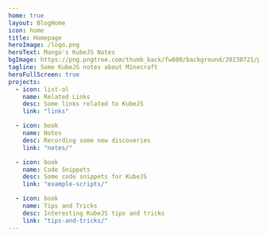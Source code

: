 ```yaml
---
home: true
layout: BlogHome
icon: home
title: Homepage
heroImage: /logo.png
heroText: Mango's KubeJS Notes
bgImage: https://png.pngtree.com/thumb_back/fw800/background/20230721/pngtree-d-rendering-of-a-creative-and-illuminated-purple-coding-background-with-image_3720592.jpg
tagline: Some KubeJS notes about Minecraft
heroFullScreen: true
projects:
  - icon: list-ol
    name: Related Links
    desc: Some links related to KubeJS
    link: "links"

  - icon: book
    name: Notes
    desc: Recording some new discoveries
    link: "notes/"

  - icon: book
    name: Code Snippets
    desc: Some code snippets for KubeJS
    link: "example-scripts/"

  - icon: book
    name: Tips and Tricks
    desc: Interesting KubeJS tips and tricks
    link: "tips-and-tricks/"
---
```

